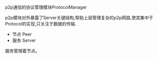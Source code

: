 p2p通信的协议管理模块ProtocolManager

p2p模块对外暴露了Server关键结构,帮助上层管理复杂的p2p网路,使其集中于Protocol的实现,只关注于数据的传输.

* 节点 Peer
* 服务 Server

服务管理着节点。





